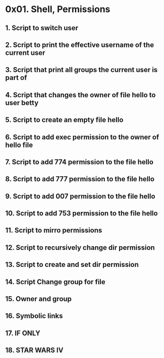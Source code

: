 # 0x01. Shell, Permissions

## 1. Script to switch user
## 2. Script to print the effective username of the current user
## 3. Script that print all groups the current user is part of 
## 4. Script that changes the owner of file hello to user betty
## 5. Script to create an empty file hello
## 6. Script to add exec permission to the owner of hello file
## 7. Script to add 774 permission to the file hello
## 8. Script to add 777 permission to the file hello
## 9. Script to add 007 permission to the file hello
## 10. Script to add 753 permission to the file hello
## 11. Script to mirro permissions
## 12. Script to recursively change dir permission 
## 13. Script to create and set dir permission 
## 14. Script Change group for file
## 15. Owner and group
## 16. Symbolic links
## 17. IF ONLY
## 18. STAR WARS IV

